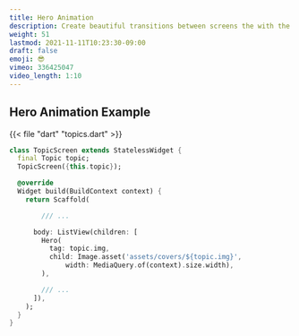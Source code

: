 ```yaml
---
title: Hero Animation
description: Create beautiful transitions between screens the with the Hero widget
weight: 51
lastmod: 2021-11-11T10:23:30-09:00
draft: false
emoji: 😎
vimeo: 336425047
video_length: 1:10
---
```


## Hero Animation Example

{{< file "dart" "topics.dart" >}}

```dart
class TopicScreen extends StatelessWidget {
  final Topic topic;
  TopicScreen({this.topic});

  @override
  Widget build(BuildContext context) {
    return Scaffold(

        /// ...

      body: ListView(children: [
        Hero(
          tag: topic.img,
          child: Image.asset('assets/covers/${topic.img}',
              width: MediaQuery.of(context).size.width),
        ),

        /// ...
      ]),
    );
  }
}
```
